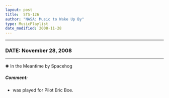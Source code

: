 ```yaml
---
layout: post
title:  STS-126
author: "NASA: Music to Wake Up By"
type: MusicPlaylist
date_modified: 2008-11-28
---
```


----
### DATE: November 28, 2008
----
✺ In the Meantime by Spacehog

##### Comment:
* was played for Pilot Eric Boe.
